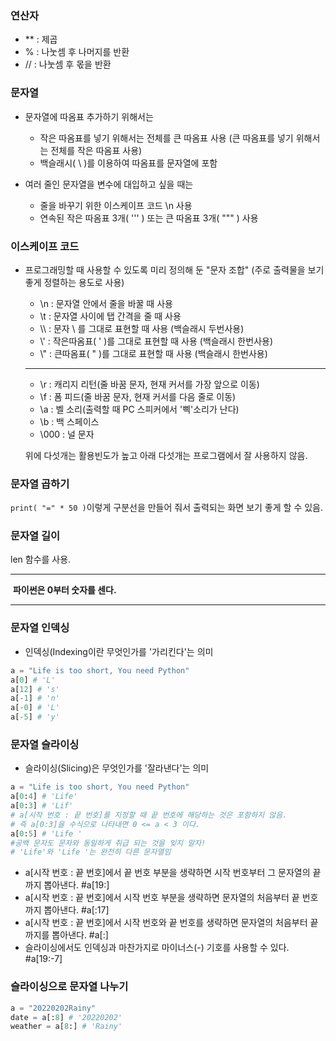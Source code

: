 ### 연산자

- ** : 제곱
- % : 나눗셈 후 나머지를 반환
- // : 나눗셈 후 몫을 반환



### 문자열

- 문자열에 따옴표 추가하기 위해서는
  - 작은 따옴표를 넣기 위해서는 전체를 큰 따옴표 사용 (큰 따옴표를 넣기 위해서는 전체를 작은 따옴표 사용)
  - 백슬래시( \ )를 이용하여 따옴표를 문자열에 포함

- 여러 줄인 문자열을 변수에 대입하고 싶을 때는
  - 줄을 바꾸기 위한 이스케이프 코드 \n 사용
  - 연속된 작은 따옴표 3개( ''' ) 또는 큰 따옴표 3개( """ ) 사용



### 이스케이프 코드

- 프로그래밍할 때 사용할 수 있도록 미리 정의해 둔 "문자 조합" (주로 출력물을 보기 좋게 정렬하는 용도로 사용)

  - \n : 문자열 안에서 줄을 바꿀 때 사용
  - \t : 문자열 사이에 탭 간격을 줄 때 사용
  - \\\ : 문자 \ 를 그대로 표현할 때 사용 (백슬래시 두번사용)
  - \\' : 작은따옴표( ' )를 그대로 표현할 때 사용 (백슬래시 한번사용)
  - \\" : 큰따옴표( " )를 그대로 표현할 때 사용 (백슬래시 한번사용)

  -----

  - \r : 캐리지 리턴(줄 바꿈 문자, 현재 커서를 가장 앞으로 이동)
  - \f : 폼 피드(줄 바꿈 문자, 현재 커서를 다음 줄로 이동)
  - \a : 벨 소리(출력할 때 PC 스피커에서 '삑'소리가 난다)
  - \b : 백 스페이스
  - \000 : 널 문자

  위에 다섯개는 활용빈도가 높고 아래 다섯개는 프로그램에서 잘 사용하지 않음.



### 문자열 곱하기

`print( "=" * 50 )`이렇게 구분선을 만들어 줘서 출력되는 화면 보기 좋게 할 수 있음.



### 문자열 길이

len 함수를 사용.



----

​	__파이썬은 0부터 숫자를 센다.__

----



### 문자열 인덱싱

- 인덱싱(Indexing이란 무엇인가를 '가리킨다'는 의미

```python
a = "Life is too short, You need Python"
a[0] # 'L'
a[12] # 's'
a[-1] # 'n'
a[-0] # 'L'
a[-5] # 'y'
```



### 문자열 슬라이싱

- 슬라이싱(Slicing)은 무엇인가를 '잘라낸다'는 의미

```python
a = "Life is too short, You need Python"
a[0:4] # 'Life'
a[0:3] # 'Lif' 
# a[시작 번호 : 끝 번호]를 지정할 때 끝 번호에 해당하는 것은 포함하지 않음.
# 즉 a[0:3]을 수식으로 나타내면 0 <= a < 3 이다.
a[0:5] # 'Life ' 
#공백 문자도 문자와 동일하게 취급 되는 것을 잊지 말자!
# 'Life'와 'Life '는 완전히 다른 문자열임
```

- a[시작 번호 : 끝 번호]에서 끝 번호 부분을 생략하면 시작 번호부터 그 문자열의 끝까지 뽑아낸다. #a[19:]
- a[시작 번호 : 끝 번호]에서 시작 번호 부분을 생략하면 문자열의 처음부터 끝 번호까지 뽑아낸다. #a[:17]
- a[시작 번호 : 끝 번호]에서 시작 번호와 끝 번호를 생략하면 문자열의 처음부터 끝까지를 뽑아낸다. #a[:]
- 슬라이싱에서도 인덱싱과 마찬가지로 마이너스(-) 기호를 사용할 수 있다. #a[19:-7]



### 슬라이싱으로 문자열 나누기

```python
a = "20220202Rainy"
date = a[:8] # '20220202'
weather = a[8:] # 'Rainy'
```

